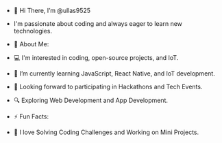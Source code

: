 - 👋 Hi There, I’m @ullas9525
- I'm passionate about coding and always eager to learn new technologies.
  
- 🚀 About Me:
- 💻 I'm interested in coding, open-source projects, and IoT.
- 🌱 I’m currently learning JavaScript, React Native, and IoT development.
- 🎯 Looking forward to participating in Hackathons and Tech Events.
- 🔍 Exploring Web Development and App Development.

- ⚡ Fun Facts:
- 🚀 I love Solving Coding Challenges and Working on Mini Projects.
